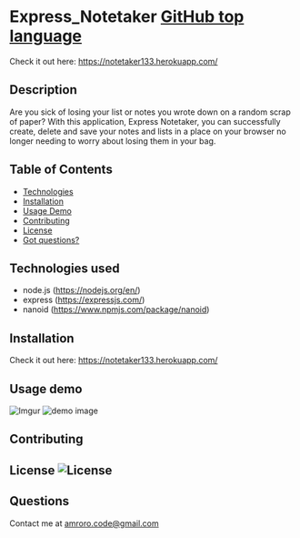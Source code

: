 # Express_Notetaker [GitHub top language](https://img.shields.io/github/languages/top/arob0017/Express_Notetaker)

Check it out here: https://notetaker133.herokuapp.com/

## Description

Are you sick of losing your list or notes you wrote down on a random scrap of paper? With this application, Express Notetaker, you can successfully create, delete and save your notes and lists in a place on your browser no longer needing to worry about losing them in your bag.

## Table of Contents

-   [Technologies](#technologies-used)
-   [Installation](#installation)
-   [Usage Demo](#usage-demo)
-   [Contributing](#contributing)
-   [License](#license)
-   [Got questions?](#questions)

## Technologies used
- node.js (https://nodejs.org/en/)
- express (https://expressjs.com/) 
- nanoid (https://www.npmjs.com/package/nanoid)

## Installation
Check it out here: https://notetaker133.herokuapp.com/

## Usage demo
![Imgur](https://imgur.com/XdTlNQp.jpg)
![demo image](https://imgur.com/Fhe0avC.jpg)

## Contributing

## License ![License](https://img.shields.io/badge/license-MIT-brightgreen)

## Questions
Contact me at amroro.code@gmail.com
